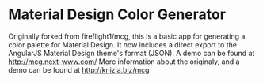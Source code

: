 # Material Design Color Generator
Originally forked from fireflight1/mcg, this is a basic app for generating a color palette for Material Design. It now includes a direct export to the AngularJS Material Design theme's format (JSON).
A demo can be found at <a href="http://mcg.next-www.com/">http://mcg.next-www.com/</a>
More information about the originaly, and a demo can be found at <a href="http://knizia.biz/mcg/">http://knizia.biz/mcg</a>